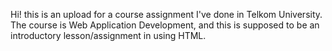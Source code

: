 Hi! 
this is an upload for a course assignment I've done in Telkom University. The course is Web Application Development, and this is supposed to be an introductory lesson/assignment in using HTML.
